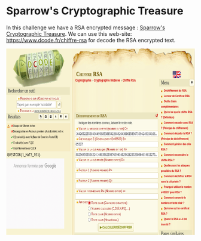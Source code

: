 <h1> Sparrow's Cryptographic Treasure </h1>

<p> In this challenge we have a RSA encrypted message : <a href=Sparrow's Cryptographic Treasure>Sparrow's Cryptographic Treasure</a>. We can use this web-site: <a href=https://www.dcode.fr/chiffre-rsa>https://www.dcode.fr/chiffre-rsa</a> for decode the RSA encrypted text.
<p></p>

<img src=RSA-Decode.png width=800 height=500 style="display: block; margin: 0 auto">
